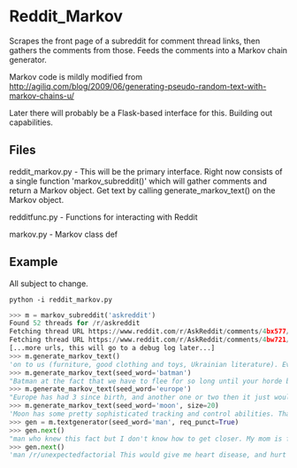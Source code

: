 Reddit_Markov
=============

Scrapes the front page of a subreddit for comment thread links, then gathers the comments from those.  Feeds the comments into a Markov chain generator.

Markov code is mildly modified from http://agiliq.com/blog/2009/06/generating-pseudo-random-text-with-markov-chains-u/

Later there will probably be a Flask-based interface for this.  Building out capabilities.

Files
-----

reddit_markov.py - This will be the primary interface.  Right now consists of a single function 'markov_subreddit()' which will gather comments and return a Markov object.  Get text by calling generate_markov_text() on the Markov object.

redditfunc.py - Functions for interacting with Reddit

markov.py - Markov class def

Example
-------

All subject to change.
```
python -i reddit_markov.py
```

```python
>>> m = markov_subreddit('askreddit')
Found 52 threads for /r/askreddit
Fetching thread URL https://www.reddit.com/r/AskReddit/comments/4bx577/dd_players_what_have_been_some_of_your_favourite/
Fetching thread URL https://www.reddit.com/r/AskReddit/comments/4bw721/what_is_the_biggest_unanswered_question_from_your/
[...more urls, this will go to a debug log later...]
>>> m.generate_markov_text()
'on to us (furniture, good clothing and toys, Ukrainian literature). Even at a bicycle shop and learned Tagalog, but them knowing English was a straight male.'
>>> m.generate_markov_text(seed_word='batman')
"Batman at the fact that we have to flee for so long until your horde becomes it's own arm for a year off doing various jobs."
>>> m.generate_markov_text(seed_word='europe')
"Europe has had 3 since birth, and another one or two then it just wouldn't show anything. I have almost all of this? I have security."
>>> m.generate_markov_text(seed_word='moon', size=20)
'Moon has some pretty sophisticated tracking and control abilities. That is an amazing experience and life continues without us. A by'
>>> gen = m.textgenerator(seed_word='man', req_punct=True)
>>> gen.next()
"man who knew this fact but I don't know how to get closer. My mom is from A.A. Lewis. You didn't see anyone. I went war."
>>> gen.next()
'man /r/unexpectedfactorial This would give me heart disease, and hurt everybody around me, while giving myself cancer! Sounds great! The feeling of independence, freedom, being etc.'
```


